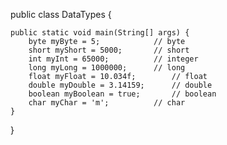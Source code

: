 public class DataTypes {
 
	public static void main(String[] args) {
		byte myByte = 5;			// byte
		short myShort = 5000;		// short
		int myInt = 65000;			// integer
		long myLong = 1000000;		// long
		float myFloat = 10.034f;		// float
		double myDouble = 3.14159;		// double
		boolean myBoolean = true;		// boolean
		char myChar = 'm';			// char
	}
 
}
